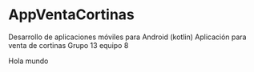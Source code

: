 # AppVentaCortinas
Desarrollo de aplicaciones móviles para Android (kotlin) Aplicación para venta de cortinas Grupo 13 equipo 8

Hola mundo